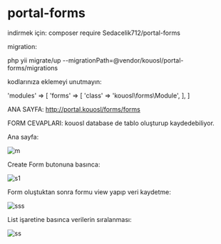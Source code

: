 # portal-forms

indirmek için:
composer require Sedacelik712/portal-forms

migration:

php yii migrate/up --migrationPath=@vendor/kouosl/portal-forms/migrations

kodlarınıza eklemeyi unutmayın:

'modules' => [
   'forms' => [
            'class' => 'kouosl\forms\Module',
        ],
]


ANA SAYFA:
http://portal.kouosl/forms/forms

FORM CEVAPLARI:
kouosl database de tablo oluşturup kaydedebiliyor.

Ana sayfa:

![m](https://user-images.githubusercontent.com/38867574/50660254-30dd9700-0fb0-11e9-87e2-c4592fbb759c.png)

Create Form butonuna basınca:


![s1](https://user-images.githubusercontent.com/38867574/50576124-e3c8bc00-0e1b-11e9-80e6-38ab4cafcfb7.png)

Form oluştuktan sonra formu view yapıp veri kaydetme:

![sss](https://user-images.githubusercontent.com/38867574/50576136-12469700-0e1c-11e9-9048-5a4300cb59a5.png)

List işaretine basınca verilerin sıralanması:

![ss](https://user-images.githubusercontent.com/38867574/50576154-3e621800-0e1c-11e9-828c-cbb386519686.png)
